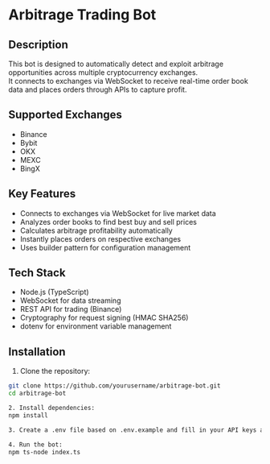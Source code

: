 # Arbitrage Trading Bot

## Description
This bot is designed to automatically detect and exploit arbitrage opportunities across multiple cryptocurrency exchanges.  
It connects to exchanges via WebSocket to receive real-time order book data and places orders through APIs to capture profit.

## Supported Exchanges
- Binance
- Bybit
- OKX
- MEXC
- BingX

## Key Features
- Connects to exchanges via WebSocket for live market data
- Analyzes order books to find best buy and sell prices
- Calculates arbitrage profitability automatically
- Instantly places orders on respective exchanges
- Uses builder pattern for configuration management

## Tech Stack
- Node.js (TypeScript)
- WebSocket for data streaming
- REST API for trading (Binance)
- Cryptography for request signing (HMAC SHA256)
- dotenv for environment variable management

## Installation
1. Clone the repository:
```bash
git clone https://github.com/yourusername/arbitrage-bot.git
cd arbitrage-bot

2. Install dependencies:
npm install

3. Create a .env file based on .env.example and fill in your API keys and other parameters:

4. Run the bot:
npm ts-node index.ts